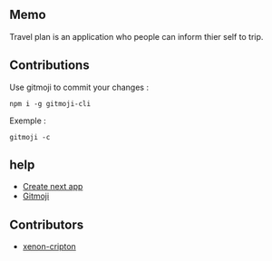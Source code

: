 ## Memo
Travel plan is an application who people can inform thier self to trip.

## Contributions
Use gitmoji to commit your changes :
```
npm i -g gitmoji-cli
```
Exemple :
```
gitmoji -c 
```

## help
* [Create next app](https://nextjs.org/docs/getting-started)
* [Gitmoji](https://gitmoji.dev/)

## Contributors
* [xenon-cripton](https://github.com/xenon-cripton)
